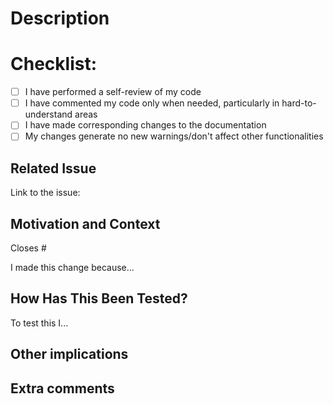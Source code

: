 # Description

<!--- Describe your changes in detail -->

# Checklist:

- [ ] I have performed a self-review of my code
- [ ] I have commented my code only when needed, particularly in hard-to-understand areas
- [ ] I have made corresponding changes to the documentation
- [ ] My changes generate no new warnings/don't affect other functionalities

## Related Issue

<!--- Please link to the issue here: -->

Link to the issue:

## Motivation and Context

<!--- If it fixes an open issue, please link to the issue here. -->
<!--- Other keywords also work: Fixes, Resolves, https://docs.github.com/en/issues/tracking-your-work-with-issues/using-issues/linking-a-pull-request-to-an-issue for others -->

Closes #

<!--- Why is this change required? What problem does it solve? -->

I made this change because...

## How Has This Been Tested?

<!--- Please describe in detail how you tested your changes. -->
<!--- Include details of your testing environment, and the tests you ran to -->
<!--- see how your change affects other areas of the code, etc. -->

To test this I...

## Other implications

<!--- Are there new warnings/errors after this issue? -->
<!--- Did other code stop working because of this fix? -->
<!--- Did you create a new issue because of this? -->

## Extra comments

<!--- Make any other comments you find useful -->

